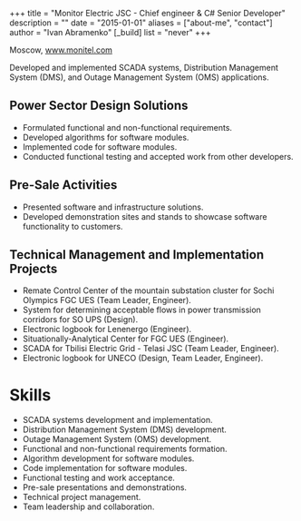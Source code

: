 +++
title = "Monitor Electric JSC - Chief engineer & C# Senior Developer"
description = ""
date = "2015-01-01"
aliases = ["about-me", "contact"]
author = "Ivan Abramenko"
[_build]
  list = "never"
+++

Moscow, www.monitel.com

Developed and implemented SCADA systems, Distribution Management System (DMS), and Outage Management System (OMS) applications.

## Power Sector Design Solutions
- Formulated functional and non-functional requirements.
- Developed algorithms for software modules.
- Implemented code for software modules.
- Conducted functional testing and accepted work from other developers.

## Pre-Sale Activities
- Presented software and infrastructure solutions.
- Developed demonstration sites and stands to showcase software functionality to customers.

## Technical Management and Implementation Projects
- Remate Control Center of the mountain substation cluster for Sochi Olympics FGC UES (Team Leader, Engineer).
- System for determining acceptable flows in power transmission corridors for SO UPS (Design).
- Electronic logbook for Lenenergo (Engineer).
- Situationally-Analytical Center for FGC UES (Engineer).
- SCADA for Tbilisi Electric Grid - Telasi JSC (Team Leader, Engineer).
- Electronic logbook for UNECO (Design, Team Leader, Engineer).

# Skills

- SCADA systems development and implementation.
- Distribution Management System (DMS) development.
- Outage Management System (OMS) development.
- Functional and non-functional requirements formation.
- Algorithm development for software modules.
- Code implementation for software modules.
- Functional testing and work acceptance.
- Pre-sale presentations and demonstrations.
- Technical project management.
- Team leadership and collaboration.
